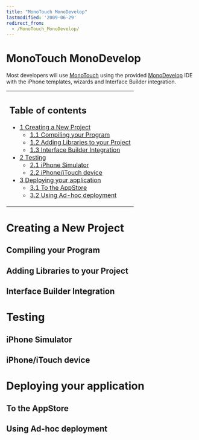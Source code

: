 ```yaml
---
title: "MonoTouch MonoDevelop"
lastmodified: '2009-06-29'
redirect_from:
  - /MonoTouch_MonoDevelop/
---
```


MonoTouch MonoDevelop
=====================

Most developers will use [MonoTouch](/MonoTouch) using the provided [MonoDevelop](http://www.monodevelop.com) IDE with the iPhone templates, wizards and Interface Builder integration.

<table>
<col width="100%" />
<tbody>
<tr class="odd">
<td align="left"><h2>Table of contents</h2>
<ul>
<li><a href="#creating-a-new-project">1 Creating a New Project</a>
<ul>
<li><a href="#compiling-your-program">1.1 Compiling your Program</a></li>
<li><a href="#adding-libraries-to-your-project">1.2 Adding Libraries to your Project</a></li>
<li><a href="#interface-builder-integration">1.3 Interface Builder Integration</a></li>
</ul></li>
<li><a href="#testing">2 Testing</a>
<ul>
<li><a href="#iphone-simulator">2.1 iPhone Simulator</a></li>
<li><a href="#iphoneitouch-device">2.2 iPhone/iTouch device</a></li>
</ul></li>
<li><a href="#deploying-your-application">3 Deploying your application</a>
<ul>
<li><a href="#to-the-appstore">3.1 To the AppStore</a></li>
<li><a href="#using-ad-hoc-deployment">3.2 Using Ad-hoc deployment</a></li>
</ul></li>
</ul></td>
</tr>
</tbody>
</table>

Creating a New Project
======================

Compiling your Program
----------------------

Adding Libraries to your Project
--------------------------------

Interface Builder Integration
-----------------------------

Testing
=======

iPhone Simulator
----------------

iPhone/iTouch device
--------------------

Deploying your application
==========================

To the AppStore
---------------

Using Ad-hoc deployment
-----------------------

